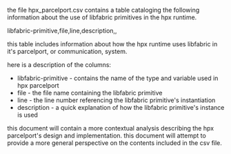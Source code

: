 the file hpx_parcelport.csv contains a table cataloging the following
information about the use of libfabric primitives in the hpx runtime.

libfabric-primitive,file,line,description,,

this table includes information about how the hpx runtime uses libfabric in
it's parcelport, or communication, system.

here is a description of the columns:

* libfabric-primitive - contains the name of the type and variable used in hpx
parcelport
* file - the file name containing the libfabric primitive
* line - the line number referencing the libfabric primitive's instantiation
* description - a quick explanation of how the libfabric primitive's instance
is used

this document will contain a more contextual analysis describing the hpx
parcelport's design and implementation. this document will attempt to provide
a more general perspective on the contents included in the csv file.

